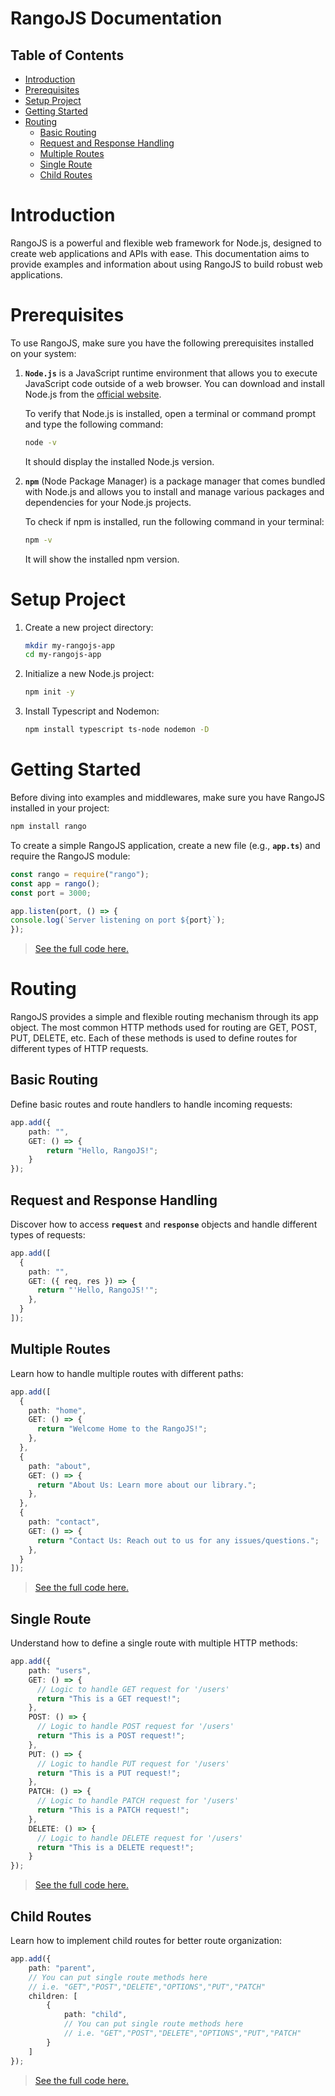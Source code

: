# RangoJS Documentation

## Table of Contents

- [Introduction](#introduction)
- [Prerequisites](#prerequisites)
- [Setup Project](#setup-project)
- [Getting Started](#getting-started)
- [Routing](#routing)
  - [Basic Routing](#basic-routing)
  - [Request and Response Handling](#request-and-response-handling)
  - [Multiple Routes](#multiple-routes)
  - [Single Route](#single-route)
  - [Child Routes](#child-routes)

Introduction
============

RangoJS is a powerful and flexible web framework for Node.js, designed to create web applications and APIs with ease. This documentation aims to provide examples and information about using RangoJS to build robust web applications.

Prerequisites
=============

To use RangoJS, make sure you have the following prerequisites installed on your system:

1. **`Node.js`** is a JavaScript runtime environment that allows you to execute JavaScript code outside of a web browser. You can download and install Node.js from the [official website](https://nodejs.org).

    To verify that Node.js is installed, open a terminal or command prompt and type the following command:

    ```sh
    node -v
    ```

    It should display the installed Node.js version.

2. **`npm`** (Node Package Manager) is a package manager that comes bundled with Node.js and allows you to install and manage various packages and dependencies for your Node.js projects.

    To check if npm is installed, run the following command in your terminal:

    ```sh
    npm -v
    ```

    It will show the installed npm version.

Setup Project
=============

1. Create a new project directory:

    ```sh
    mkdir my-rangojs-app
    cd my-rangojs-app
    ```

2. Initialize a new Node.js project:

    ```sh
    npm init -y
    ```

3. Install Typescript and Nodemon:

    ```sh
    npm install typescript ts-node nodemon -D
    ```

Getting Started
===============

Before diving into examples and middlewares, make sure you have RangoJS installed in your project:

```sh
npm install rango
```

To create a simple RangoJS application, create a new file (e.g., **`app.ts`**) and require the RangoJS module:

```ts
const rango = require("rango");
const app = rango();
const port = 3000;

app.listen(port, () => {
console.log(`Server listening on port ${port}`);
});
```

> [See the full code here.](https://github.com/mackignacio/rango/blob/main/example/basic/getting-started/README.md)

Routing
===============

RangoJS provides a simple and flexible routing mechanism through its app object. The most common HTTP methods used for routing are GET, POST, PUT, DELETE, etc. Each of these methods is used to define routes for different types of HTTP requests.

## Basic Routing

Define basic routes and route handlers to handle incoming requests:

```ts
app.add({
    path: "",
    GET: () => {
        return "Hello, RangoJS!";
    }
});
```

## Request and Response Handling

Discover how to access **`request`** and **`response`** objects and handle different types of requests:

```ts
app.add([
  {
    path: "",
    GET: ({ req, res }) => {
      return "'Hello, RangoJS!'";
    },
  }
]);
```

## Multiple Routes

Learn how to handle multiple routes with different paths:

```ts
app.add([
  {
    path: "home",
    GET: () => {
      return "Welcome Home to the RangoJS!";
    },
  },
  {
    path: "about",
    GET: () => {
      return "About Us: Learn more about our library.";
    },
  },
  {
    path: "contact",
    GET: () => {
      return "Contact Us: Reach out to us for any issues/questions.";
    },
  }
]);
```

> [See the full code here.](https://github.com/mackignacio/rango/blob/main/example/basic/multiple-routes/README.md)

## Single Route

Understand how to define a single route with multiple HTTP methods:

```ts
app.add({
    path: "users",
    GET: () => {
      // Logic to handle GET request for '/users'
      return "This is a GET request!";
    },
    POST: () => {
      // Logic to handle POST request for '/users'
      return "This is a POST request!";
    },
    PUT: () => {
      // Logic to handle PUT request for '/users'
      return "This is a PUT request!";
    },
    PATCH: () => {
      // Logic to handle PATCH request for '/users'
      return "This is a PATCH request!";
    },
    DELETE: () => {
      // Logic to handle DELETE request for '/users'
      return "This is a DELETE request!";
    }
});
```

> [See the full code here.](https://github.com/mackignacio/rango/blob/main/example/basic/single-route/README.md)

## Child Routes

Learn how to implement child routes for better route organization:

```ts
app.add({
    path: "parent",
    // You can put single route methods here
    // i.e. "GET","POST","DELETE","OPTIONS","PUT","PATCH"
    children: [
        {
            path: "child",
            // You can put single route methods here
            // i.e. "GET","POST","DELETE","OPTIONS","PUT","PATCH"
        }
    ]
});
```

> [See the full code here.](https://github.com/mackignacio/rango/blob/main/example/basic/child-routes/README.md)

